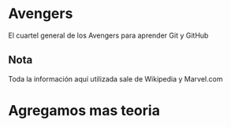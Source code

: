 # Avengers

El cuartel general de los Avengers para aprender Git y GitHub

## Nota
Toda la información aquí utilizada sale de Wikipedia y Marvel.com

# Agregamos mas teoria
